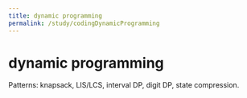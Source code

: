 ```yaml
---
title: dynamic programming
permalink: /study/codingDynamicProgramming
---
```


# dynamic programming

Patterns: knapsack, LIS/LCS, interval DP, digit DP, state compression.

